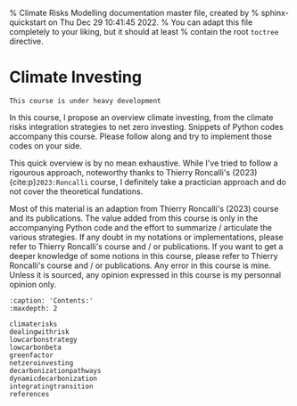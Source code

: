 % Climate Risks Modelling documentation master file, created by
% sphinx-quickstart on Thu Dec 29 10:41:45 2022.
% You can adapt this file completely to your liking, but it should at least
% contain the root `toctree` directive.

# Climate Investing


```{warning}
This course is under heavy development
```

In this course, I propose an overview climate investing, from the climate risks integration strategies to net zero investing. Snippets of Python codes accompany this course. Please follow along and try to implement those codes on your side.

This quick overview is by no mean exhaustive. While I've tried to follow a rigourous approach, noteworthy thanks to Thierry Roncalli's (2023) {cite:p}`2023:Roncalli` course, I definitely take a practician approach and do not cover the theoretical fundations.

Most of this material is an adaption from Thierry Roncalli's (2023) course and its publications. The value added from this course is only in the accompanying Python code and the effort to summarize / articulate the various strategies. 
If any doubt in my notations or implementations, please refer to Thierry Roncalli's course and / or publications. If you want to get a deeper knowledge of some notions in this course, please refer to Thierry Roncalli's course and / or publications.
Any error in this course is mine. Unless it is sourced, any opinion expressed in this course is my personnal opinion only. 


```{toctree}
:caption: 'Contents:'
:maxdepth: 2

climaterisks
dealingwithrisk
lowcarbonstrategy
lowcarbonbeta
greenfactor
netzeroinvesting
decarbonizationpathways
dynamicdecarbonization
integratingtransition
references
```
